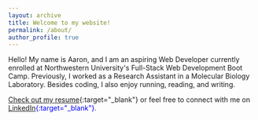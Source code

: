 ```yaml
---
layout: archive
title: Welcome to my website!
permalink: /about/
author_profile: true
---
```


Hello! My name is Aaron, and I am an aspiring Web Developer currently enrolled at Northwestern University's Full-Stack Web Development Boot Camp. Previously, I worked as a Research Assistant in a Molecular Biology Laboratory. Besides coding, I also enjoy running, reading, and writing.

[Check out my resume][resume]{:target="_blank"} or feel free to connect with me on <span style="color:blue">[LinkedIn][linkedin]{:target="_blank"}</span>.
  

[linkedin]: https://www.linkedin.com/in/aaron-trierweiler-785b7465/
[resume]: /downloads/aaronTrierweiler.pdf
[bootcamp]: https://codingbootcamp.northwestern.edu/




  

